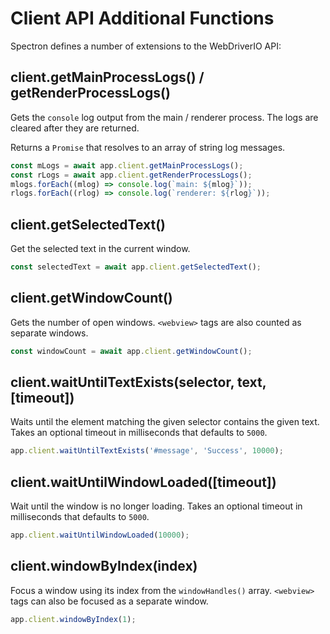 # Client API Additional Functions

Spectron defines a number of extensions to the WebDriverIO API:

## client.getMainProcessLogs() / getRenderProcessLogs()

Gets the `console` log output from the main / renderer process. The logs are cleared
after they are returned.

Returns a `Promise` that resolves to an array of string log messages.

```js
const mLogs = await app.client.getMainProcessLogs();
const rLogs = await app.client.getRenderProcessLogs();
mlogs.forEach((mlog) => console.log(`main: ${mlog}`));
rlogs.forEach((rlog) => console.log(`renderer: ${rlog}`));
```

## client.getSelectedText()

Get the selected text in the current window.

```js
const selectedText = await app.client.getSelectedText();
```

## client.getWindowCount()

Gets the number of open windows.
`<webview>` tags are also counted as separate windows.

```js
const windowCount = await app.client.getWindowCount();
```

## client.waitUntilTextExists(selector, text, [timeout])

Waits until the element matching the given selector contains the given
text. Takes an optional timeout in milliseconds that defaults to `5000`.

```js
app.client.waitUntilTextExists('#message', 'Success', 10000);
```

## client.waitUntilWindowLoaded([timeout])

Wait until the window is no longer loading. Takes an optional timeout
in milliseconds that defaults to `5000`.

```js
app.client.waitUntilWindowLoaded(10000);
```

## client.windowByIndex(index)

Focus a window using its index from the `windowHandles()` array.
`<webview>` tags can also be focused as a separate window.

```js
app.client.windowByIndex(1);
```

